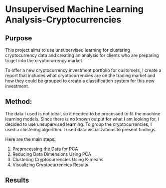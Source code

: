 # Unsupervised Machine Learning Analysis-Cryptocurrencies
## Purpose
This project aims to use unsupervised learning for clustering cryptocurrency data and creating an analysis for clients who are preparing to get into the cryptocurrency market.

To offer a new cryptocurrency investment portfolio for customers, I create a report that includes what cryptocurrencies are on the trading market and how they could be grouped to create a classification system for this new investment.

## Method:
The data I used is not ideal, so it needed to be processed to fit the machine learning models. Since there is no known output for what I am looking for, I decided to use unsupervised learning. To group the cryptocurrencies, I used a clustering algorithm. I used data visualizations to present findings.

Here are the main steps:
1. Preprocessing the Data for PCA
2. Reducing Data Dimensions Using PCA
3. Clustering Cryptocurrencies Using K-means
4. Visualizing Cryptocurrencies Results

## Results


